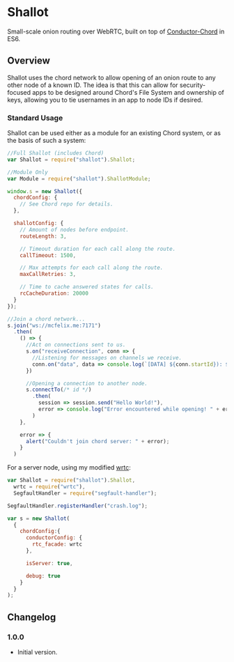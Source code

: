 # Shallot
Small-scale onion routing over WebRTC, built on top of [Conductor-Chord](https://github.com/FelixMcFelix/conductor-chord) in ES6.


## Overview

Shallot uses the chord network to allow opening of an onion route to any other node of a known ID. The idea is that this can allow for security-focused apps to be designed around Chord's File System and ownership of keys, allowing you to tie usernames in an app to node IDs if desired.

### Standard Usage

Shallot can be used either as a module for an existing Chord system, or as the basis of such a system:

```js
//Full Shallot (includes Chord)
var Shallot = require("shallot").Shallot;

//Module Only
var Module = require("shallot").ShallotModule;

window.s = new Shallot({
  chordConfig: {
    // See Chord repo for details.
  },

  shallotConfig: {
    // Amount of nodes before endpoint.
    routeLength: 3,

    // Timeout duration for each call along the route.
    callTimeout: 1500,

    // Max attempts for each call along the route.
    maxCallRetries: 3,

    // Time to cache answered states for calls.
    rcCacheDuration: 20000
  }
});

//Join a chord network...
s.join("ws://mcfelix.me:7171")
  .then(
    () => {
      //Act on connections sent to us.
      s.on("receiveConnection", conn => {
        //Listening for messages on channels we receive.
        conn.on("data", data => console.log(`[DATA] ${conn.startId}): ${data}`))
      })

      //Opening a connection to another node.
      s.connectTo(/* id */)
        .then(
          session => session.send("Hello World!"),
          error => console.log("Error encountered while opening! " + error)
        )
    },

    error => {
      alert("Couldn't join chord server: " + error);
    }
  )
```

For a server node, using my modified [wrtc](https://github.com/FelixMcFelix/node-webrtc):

```js
var Shallot = require("shallot").Shallot,
  wrtc = require("wrtc"),
  SegfaultHandler = require("segfault-handler");

SegfaultHandler.registerHandler("crash.log");

var s = new Shallot(
  {
    chordConfig:{
      conductorConfig: {
        rtc_facade: wrtc
      },

      isServer: true,

      debug: true
    }
  }
);
```

## Changelog

### 1.0.0
* Initial version.
